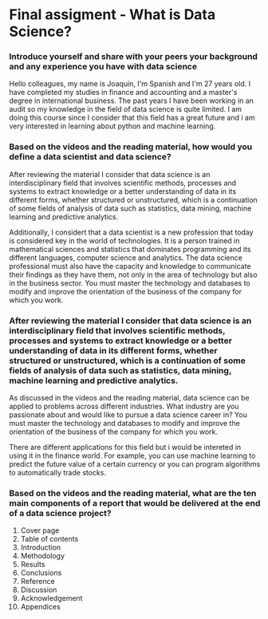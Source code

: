 # Final assigment - What is Data Science?

### Introduce yourself and share with your peers your background and any experience you have with data science

Hello colleagues, my name is Joaquin, I'm Spanish and I'm 27 years old. I have completed my studies in finance and accounting and a master's degree in international business. The past years I have been working in an audit so my knowledge in the field of data science is quite limited.
I am doing this course since I consider that this field has a great future and i am very interested in learning about python and machine learning.

### Based on the videos and the reading material, how would you define a data scientist and data science?

After reviewing  the material I consider that data science is an interdisciplinary field that involves scientific methods, processes and systems to extract knowledge or a better understanding of data in its different forms, whether structured or unstructured,  which is a continuation of some fields of analysis of data such as statistics, data mining, machine learning and predictive analytics.

Additionally, I considert that  a data scientist is a new profession that today is considered key in the world of technologies. It is a person trained in mathematical sciences and statistics that dominates programming and its different languages, computer science and analytics.
The data science professional must also have the capacity and knowledge to communicate their findings as they have them, not only in the area of technology but also in the business sector. You must master the technology and databases to modify and improve the orientation of the business of the company for which you work.

### After reviewing  the material I consider that data science is an interdisciplinary field that involves scientific methods, processes and systems to extract knowledge or a better understanding of data in its different forms, whether structured or unstructured,  which is a continuation of some fields of analysis of data such as statistics, data mining, machine learning and predictive analytics.

As discussed in the videos and the reading material, data science can be applied to problems across different industries. What industry are you passionate about and would like to pursue a data science career in?  You must master the technology and databases to modify and improve the orientation of the business of the company for which you work.

There are different applications for this field but i would be intereted in using it in the finance world. For example, you can use machine learning to predict the future value of a certain currency or you can program algorithms to automatically trade stocks.

### Based on the videos and the reading material, what are the ten main components of a report that would be delivered at the end of a data science project?

1. Cover page
2. Table of contents
3. Introduction
4. Methodology
5. Results
6. Conclusions
7. Reference
8. Discussion
9. Acknowledgement
10. Appendices
